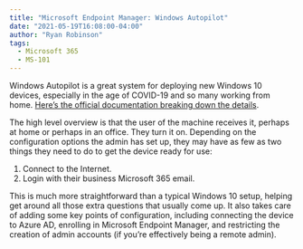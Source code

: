 ```yaml
---
title: "Microsoft Endpoint Manager: Windows Autopilot"
date: "2021-05-19T16:08:00-04:00"
author: "Ryan Robinson"
tags:
  - Microsoft 365
  - MS-101
---
```


Windows Autopilot is a great system for deploying new Windows 10 devices, especially in the age of COVID-19 and so many working from home. [Here’s the official documentation breaking down the details](https://docs.microsoft.com/en-us/mem/autopilot/windows-autopilot).

The high level overview is that the user of the machine receives it, perhaps at home or perhaps in an office. They turn it on. Depending on the configuration options the admin has set up, they may have as few as two things they need to do to get the device ready for use:

1. Connect to the Internet.
2. Login with their business Microsoft 365 email.

This is much more straightforward than a typical Windows 10 setup, helping get around all those extra questions that usually come up. It also takes care of adding some key points of configuration, including connecting the device to Azure AD, enrolling in Microsoft Endpoint Manager, and restricting the creation of admin accounts (if you’re effectively being a remote admin).

